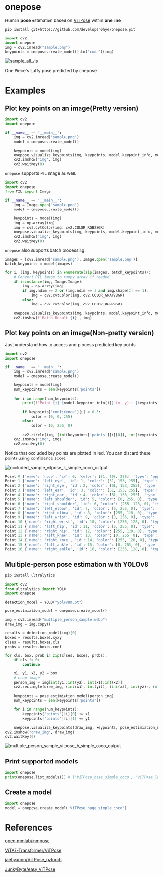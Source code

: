 # onepose

Human **pose** estimation based on [ViTPose](https://github.com/ViTAE-Transformer/ViTPose) within **one line** 

```bash
pip install git+https://github.com/developer0hye/onepose.git
```

```python
import cv2
import onepose
img = cv2.imread("sample.png")
keypoints = onepose.create_model().to("cuda")(img)
```

![sample_all_vis](./onepose/assets/sample_all_vis.png)

One Piece's Luffy pose predicted by onepose

# Examples

## Plot key points on an image(Pretty version)

```python
import cv2
import onepose

if __name__ == '__main__':
    img = cv2.imread('sample.png')
    model = onepose.create_model()

    keypoints = model(img)
    onepose.visualize_keypoints(img, keypoints, model.keypoint_info, model.skeleton_info)
    cv2.imshow('img', img)
    cv2.waitKey(0)
```

`onepose` supports PIL image as well.

```python
import cv2
import onepose
from PIL import Image

if __name__ == '__main__':
    img = Image.open('sample.png')
    model = onepose.create_model()
    
    keypoints = model(img)
    img = np.array(img)
    img = cv2.cvtColor(img, cv2.COLOR_RGB2BGR)
    onepose.visualize_keypoints(img, keypoints, model.keypoint_info, model.skeleton_info)
    cv2.imshow('img', img)
    cv2.waitKey(0)
```

`onepose` also supports batch processing.

```python
images = [cv2.imread('sample.png'), Image.open('sample.png')]
batch_keypoints = model(images)

for i, (img, keypoints) in enumerate(zip(images, batch_keypoints)):
    # Convert PIL Image to numpy array if needed
    if isinstance(img, Image.Image):
        img = np.array(img)
        if img.ndim == 2 or (img.ndim == 3 and img.shape[2] == 1):
            img = cv2.cvtColor(img, cv2.COLOR_GRAY2BGR)
        else:
            img = cv2.cvtColor(img, cv2.COLOR_RGB2BGR)
        
    onepose.visualize_keypoints(img, keypoints, model.keypoint_info, model.skeleton_info)
    cv2.imshow(f'Batch Result {i}', img)

```

## Plot key points on an image(Non-pretty version)

Just understand how to access and process predicted key points

```python
import cv2
import onepose

if __name__ == '__main__':
    img = cv2.imread('sample.png')
    model = onepose.create_model()

    keypoints = model(img)
    num_keypoints = len(keypoints['points'])
    
    for i in range(num_keypoints):
        print(f"Point {i} {model.keypoint_info[i]} (x, y) : {keypoints['points'][i]} confidence: {keypoints['confidence'][i]}")
        
        if keypoints['confidence'][i] < 0.5:
            color = (0, 0, 255)
        else:
            color = (0, 255, 0)
        
        cv2.circle(img, (int(keypoints['points'][i][0]), int(keypoints['points'][i][1])), 5, color, -1)
    cv2.imshow('img', img)
    cv2.waitKey(0)
```

Notice that occluded key points are plotted in red. You can discard these points using confidence score.

![occluded_sample_vitpose_h_simple_coco_output](./onepose/assets/occluded_sample_vitpose_h_simple_coco_output.png)

```python
Point 0 {'name': 'nose', 'id': 0, 'color': [51, 153, 255], 'type': 'upper', 'swap': ''} (x, y) : [139.64694 137.86743] confidence: [0.97471446]
Point 1 {'name': 'left_eye', 'id': 1, 'color': [51, 153, 255], 'type': 'upper', 'swap': 'right_eye'} (x, y) : [166.26282  121.430725] confidence: [0.90367746]       
Point 2 {'name': 'right_eye', 'id': 2, 'color': [51, 153, 255], 'type': 'upper', 'swap': 'left_eye'} (x, y) : [113.557556 121.25748 ] confidence: [0.93930066]       
Point 3 {'name': 'left_ear', 'id': 3, 'color': [51, 153, 255], 'type': 'upper', 'swap': 'right_ear'} (x, y) : [194.79327 137.52954] confidence: [0.8964122]
Point 4 {'name': 'right_ear', 'id': 4, 'color': [51, 153, 255], 'type': 'upper', 'swap': 'left_ear'} (x, y) : [ 84.58154 136.81473] confidence: [0.90676653]
Point 5 {'name': 'left_shoulder', 'id': 5, 'color': [0, 255, 0], 'type': 'upper', 'swap': 'right_shoulder'} (x, y) : [227.78476 259.47287] confidence: [0.8609412]   
Point 6 {'name': 'right_shoulder', 'id': 6, 'color': [255, 128, 0], 'type': 'upper', 'swap': 'left_shoulder'} (x, y) : [ 52.88922 256.38934] confidence: [0.83017635]
Point 7 {'name': 'left_elbow', 'id': 7, 'color': [0, 255, 0], 'type': 'upper', 'swap': 'right_elbow'} (x, y) : [269.67554 397.33008] confidence: [0.7196459]
Point 8 {'name': 'right_elbow', 'id': 8, 'color': [255, 128, 0], 'type': 'upper', 'swap': 'left_elbow'} (x, y) : [ 12.287186 379.43762 ] confidence: [0.65044713]    
Point 9 {'name': 'left_wrist', 'id': 9, 'color': [0, 255, 0], 'type': 'upper', 'swap': 'right_wrist'} (x, y) : [291.44168 401.09717] confidence: [0.0140133]
Point 10 {'name': 'right_wrist', 'id': 10, 'color': [255, 128, 0], 'type': 'upper', 'swap': 'left_wrist'} (x, y) : [ -9.994644 397.6245  ] confidence: [0.01367151]  
Point 11 {'name': 'left_hip', 'id': 11, 'color': [0, 255, 0], 'type': 'lower', 'swap': 'right_hip'} (x, y) : [189.8435  401.15857] confidence: [0.04964036]
Point 12 {'name': 'right_hip', 'id': 12, 'color': [255, 128, 0], 'type': 'lower', 'swap': 'left_hip'} (x, y) : [ 89.0609  401.10492] confidence: [0.02243446]
Point 13 {'name': 'left_knee', 'id': 13, 'color': [0, 255, 0], 'type': 'lower', 'swap': 'right_knee'} (x, y) : [286.65494 397.4558 ] confidence: [0.04406731]
Point 14 {'name': 'right_knee', 'id': 14, 'color': [255, 128, 0], 'type': 'lower', 'swap': 'left_knee'} (x, y) : [ 97.916   398.36865] confidence: [0.02304012]
Point 15 {'name': 'left_ankle', 'id': 15, 'color': [0, 255, 0], 'type': 'lower', 'swap': 'right_ankle'} (x, y) : [151.2844  129.83142] confidence: [0.01141046]
Point 16 {'name': 'right_ankle', 'id': 16, 'color': [255, 128, 0], 'type': 'lower', 'swap': 'left_ankle'} (x, y) : [ 91.45804 108.1178 ] confidence: [0.0140612]
```

## Multiple-person pose estimation with YOLOv8

```bash
pip install ultralytics
```

```python
import cv2
from ultralytics import YOLO
import onepose

detection_model = YOLO("yolov8m.pt")

pose_estimiation_model = onepose.create_model()

img = cv2.imread("multiple_person_sample.webp")
draw_img = img.copy()

results = detection_model(img)[0]
boxes = results.boxes.xyxy
clses = results.boxes.cls
probs = results.boxes.conf

for cls, box, prob in zip(clses, boxes, probs):
    if cls != 0:
        continue

    x1, y1, x2, y2 = box
    # crop image
    person_img = img[int(y1):int(y2), int(x1):int(x2)]
    cv2.rectangle(draw_img, (int(x1), int(y1)), (int(x2), int(y2)), (0, 255, 0), 1)
    
    keypoints = pose_estimiation_model(person_img)
    num_keypoints = len(keypoints['points'])
    
    for i in range(num_keypoints):
        keypoints['points'][i][0] += x1
        keypoints['points'][i][1] += y1
    
    onepose.visualize_keypoints(draw_img, keypoints, pose_estimiation_model.keypoint_info, pose_estimiation_model.skeleton_info)
cv2.imshow("draw_img", draw_img)
cv2.waitKey(0)
```
![multiple_person_sample_vitpose_h_simple_coco_output](./onepose/assets/multiple_person_sample_vitpose_h_simple_coco_output.png)


## Print supported models
```python
import onepose
print(onepose.list_models()) # ['ViTPose_base_simple_coco', 'ViTPose_large_simple_coco', 'ViTPose_huge_simple_coco', ...]
```

## Create a model
```python
import onepose
model = onepose.create_model('ViTPose_huge_simple_coco')
```

# References

[open-mmlab/mmpose](https://github.com/open-mmlab/mmpose)

[ViTAE-Transformer/ViTPose](https://github.com/ViTAE-Transformer/ViTPose)

[jaehyunnn/ViTPose_pytorch](https://github.com/jaehyunnn/ViTPose_pytorch)

[JunkyByte/easy_ViTPose](https://github.com/JunkyByte/easy_ViTPose)
